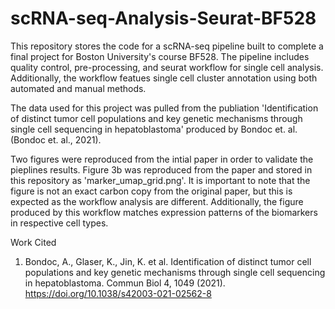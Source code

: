 # scRNA-seq-Analysis-Seurat-BF528
This repository stores the code for a scRNA-seq pipeline built to complete a final project for Boston University's course BF528. The pipeline includes quality control, pre-processing, and seurat workflow for single cell analysis. Additionally, the workflow featues single cell cluster annotation using both automated and manual methods. 

The data used for this project was pulled from the publiation 'Identification of distinct tumor cell populations and key genetic mechanisms through single cell sequencing in hepatoblastoma' produced by Bondoc et. al. (Bondoc et. al., 2021). 

Two figures were reproduced from the intial paper in order to validate the pieplines results. Figure 3b was reproduced from the paper and stored in this repository as 'marker_umap_grid.png'. It is important to note that the figure is not an exact carbon copy from the original paper, but this is expected as the workflow analysis are different. Additionally, the figure produced by this workflow matches expression patterns of the biomarkers in respective cell types. 

Work Cited

1. Bondoc, A., Glaser, K., Jin, K. et al. Identification of distinct tumor cell populations and key genetic mechanisms through single cell
sequencing in hepatoblastoma. Commun Biol 4, 1049 (2021). https://doi.org/10.1038/s42003-021-02562-8
